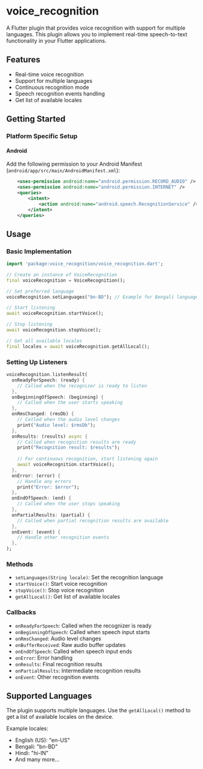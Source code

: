 # voice_recognition

A Flutter plugin that provides voice recognition with support for multiple languages. This plugin allows you to implement real-time speech-to-text functionality in your Flutter applications.


## Features

- Real-time voice recognition
- Support for multiple languages
- Continuous recognition mode
- Speech recognition events handling
- Get list of available locales

## Getting Started


### Platform Specific Setup

#### Android

Add the following permission to your Android Manifest (`android/app/src/main/AndroidManifest.xml`):

```xml
    <uses-permission android:name="android.permission.RECORD_AUDIO" />
    <uses-permission android:name="android.permission.INTERNET" />
    <queries>
        <intent>
            <action android:name="android.speech.RecognitionService" />
        </intent>
    </queries>
```

## Usage

### Basic Implementation

```dart
import 'package:voice_recognition/voice_recognition.dart';

// Create an instance of VoiceRecognition
final voiceRecognition = VoiceRecognition();

// Set preferred language
voiceRecognition.setLanguages("bn-BD"); // Example for Bengali language

// Start listening
await voiceRecognition.startVoice();

// Stop listening
await voiceRecognition.stopVoice();

// Get all available locales
final locales = await voiceRecognition.getAllLocal();
```

### Setting Up Listeners

```dart
voiceRecognition.listenResult(
  onReadyForSpeech: (ready) {
    // Called when the recognizer is ready to listen
  },
  onBeginningOfSpeech: (beginning) {
    // Called when the user starts speaking
  },
  onRmsChanged: (rmsDb) {
    // Called when the audio level changes
    print("Audio level: $rmsDb");
  },
  onResults: (results) async {
    // Called when recognition results are ready
    print("Recognition result: $results");
    
    // For continuous recognition, start listening again
    await voiceRecognition.startVoice();
  },
  onError: (error) {
    // Handle any errors
    print("Error: $error");
  },
  onEndOfSpeech: (end) {
    // Called when the user stops speaking
  },
  onPartialResults: (partial) {
    // Called when partial recognition results are available
  },
  onEvent: (event) {
    // Handle other recognition events
  },
);
```


### Methods

- `setLanguages(String locale)`: Set the recognition language
- `startVoice()`: Start voice recognition
- `stopVoice()`: Stop voice recognition
- `getAllLocal()`: Get list of available locales

### Callbacks

- `onReadyForSpeech`: Called when the recognizer is ready
- `onBeginningOfSpeech`: Called when speech input starts
- `onRmsChanged`: Audio level changes
- `onBufferReceived`: Raw audio buffer updates
- `onEndOfSpeech`: Called when speech input ends
- `onError`: Error handling
- `onResults`: Final recognition results
- `onPartialResults`: Intermediate recognition results
- `onEvent`: Other recognition events

## Supported Languages

The plugin supports multiple languages. Use the `getAllLocal()` method to get a list of available locales on the device.

Example locales:
- English (US): "en-US"
- Bengali: "bn-BD"
- Hindi: "hi-IN"
- And many more...



